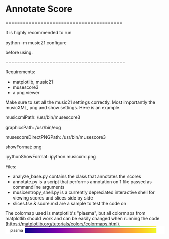 # Annotate Score

========================================

It is highly recommended to run

python -m music21.configure

before using.

=========================================

Requirements:
- matplotlib, music21
- musescore3
- a png viewer

Make sure to set all the music21 settings correctly. Most importantly the musicXML, png and show settings. Here is an example.

musicxmlPath:              /usr/bin/musescore3

graphicsPath:              /usr/bin/eog

musescoreDirectPNGPath:    /usr/bin/musescore3

showFormat:                png

ipythonShowFormat:         ipython.musicxml.png


Files:
- analyze_base.py         contains the class that annotates the scores
- annotate.py             is a script that performs annotation on 1 file passed as commandline arguments
- musicentropy_shell.py   is a currently depreciated interactive shell for viewing scores and slices side by side
- slices.tsv & score.mxl  are a sample to test the code on

The colormap used is matplotlib's "plasma", but all colormaps from matplotlib should work and can be easily changed when running the code (https://matplotlib.org/tutorials/colors/colormaps.html).
![alt text](colormap.png)

